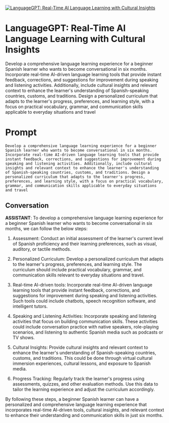 
[![LanguageGPT: Real-Time AI Language Learning with Cultural Insights](https://flow-prompt-covers.s3.us-west-1.amazonaws.com/icon/abstract/abs_5.png)]()
# LanguageGPT: Real-Time AI Language Learning with Cultural Insights 
Develop a comprehensive language learning experience for a beginner Spanish learner who wants to become conversational in six months. Incorporate real-time AI-driven language learning tools that provide instant feedback, corrections, and suggestions for improvement during speaking and listening activities. Additionally, include cultural insights and relevant context to enhance the learner's understanding of Spanish-speaking countries, customs, and traditions. Design a personalized curriculum that adapts to the learner's progress, preferences, and learning style, with a focus on practical vocabulary, grammar, and communication skills applicable to everyday situations and travel

# Prompt

```
Develop a comprehensive language learning experience for a beginner Spanish learner who wants to become conversational in six months. Incorporate real-time AI-driven language learning tools that provide instant feedback, corrections, and suggestions for improvement during speaking and listening activities. Additionally, include cultural insights and relevant context to enhance the learner's understanding of Spanish-speaking countries, customs, and traditions. Design a personalized curriculum that adapts to the learner's progress, preferences, and learning style, with a focus on practical vocabulary, grammar, and communication skills applicable to everyday situations and travel
```

## Conversation

**ASSISTANT**: To develop a comprehensive language learning experience for a beginner Spanish learner who wants to become conversational in six months, we can follow the below steps:



1. Assessment: Conduct an initial assessment of the learner's current level of Spanish proficiency and their learning preferences, such as visual, auditory, or tactile methods.



2. Personalized Curriculum: Develop a personalized curriculum that adapts to the learner's progress, preferences, and learning style. The curriculum should include practical vocabulary, grammar, and communication skills relevant to everyday situations and travel.



3. Real-time AI-driven tools: Incorporate real-time AI-driven language learning tools that provide instant feedback, corrections, and suggestions for improvement during speaking and listening activities. Such tools could include chatbots, speech recognition software, and intelligent tutors.



4. Speaking and Listening Activities: Incorporate speaking and listening activities that focus on building communication skills. These activities could include conversation practice with native speakers, role-playing scenarios, and listening to authentic Spanish media such as podcasts or TV shows.



5. Cultural Insights: Provide cultural insights and relevant context to enhance the learner's understanding of Spanish-speaking countries, customs, and traditions. This could be done through virtual cultural immersion experiences, cultural lessons, and exposure to Spanish media.



6. Progress Tracking: Regularly track the learner's progress using assessments, quizzes, and other evaluation methods. Use this data to tailor the learning experience and adjust the curriculum accordingly.



By following these steps, a beginner Spanish learner can have a personalized and comprehensive language learning experience that incorporates real-time AI-driven tools, cultural insights, and relevant context to enhance their understanding and communication skills in just six months.


